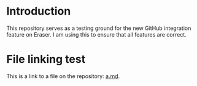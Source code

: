 # Introduction

This repository serves as a testing ground for the new GitHub integration feature on Eraser. I am using this to ensure that all features are correct.

# File linking test

This is a link to a file on the repository: [a.md](./pages/a.md).
